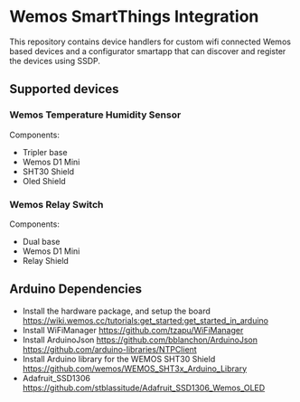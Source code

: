 # Wemos SmartThings Integration
This repository contains device handlers for custom wifi connected Wemos based devices and a configurator smartapp that can discover and register the devices using SSDP.

## Supported devices

### Wemos Temperature Humidity Sensor
Components:
* Tripler base
* Wemos D1 Mini
* SHT30 Shield
* Oled Shield

### Wemos Relay Switch
Components:
* Dual base
* Wemos D1 Mini
* Relay Shield

## Arduino Dependencies
* Install the hardware package, and setup the board https://wiki.wemos.cc/tutorials:get_started:get_started_in_arduino
* Install WiFiManager https://github.com/tzapu/WiFiManager
* Install ArduinoJson https://github.com/bblanchon/ArduinoJson
https://github.com/arduino-libraries/NTPClient
* Install Arduino library for the WEMOS SHT30 Shield https://github.com/wemos/WEMOS_SHT3x_Arduino_Library
* Adafruit_SSD1306 https://github.com/stblassitude/Adafruit_SSD1306_Wemos_OLED
